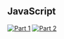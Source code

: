 ## JavaScript
[![Part 1](https://img.shields.io/badge/Part%201-0.073ms-informational)](https://adventofcode.com/2021/)
[![Part 2](https://img.shields.io/badge/Part%202-0.153ms-informational)](https://adventofcode.com/2021/)